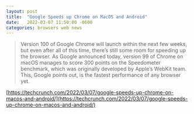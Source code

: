 ```yaml
---
layout: post
title:  "Google Speeds up Chrome on MacOS and Android"
date:   2022-03-07 11:50:00 -0600
categories: browsers web news
---
```


>Version 100 of Google Chrome will launch within the next few weeks, but even after all of this time, there’s still some room for speeding up the browser. As Google announced today, version 99 of Chrome on macOS manages to score 300 points on the Speedometer benchmark, which was originally developed by Apple’s WebKit team. This, Google points out, is the fastest performance of any browser yet.

[https://techcrunch.com/2022/03/07/google-speeds-up-chrome-on-macos-and-android/](https://techcrunch.com/2022/03/07/google-speeds-up-chrome-on-macos-and-android/)
